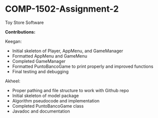 # COMP-1502-Assignment-2
Toy Store Software

**Contributions:**

Keegan:  
- Initial skeleton of Player, AppMenu, and GameManager
- Formatted AppMenu and GameMenu
- Completed GameManager 
- Formatted PuntoBancoGame to print properly and improved functions
- Final testing and debugging


Akheel:
- Proper pathing and file structure to work with Github repo
- Initial skeleton of model package
- Algorithm pseudocode and implementation
- Completed PuntoBancoGame class
- Javadoc and documentation
